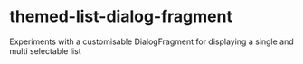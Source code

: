 # themed-list-dialog-fragment
Experiments with a customisable DialogFragment for displaying a single and multi selectable list
